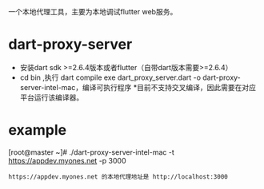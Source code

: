 一个本地代理工具，主要为本地调试flutter web服务。

# dart-proxy-server

* 安装dart sdk >=2.6.4版本或者flutter（自带dart版本需要>=2.6.4）
* cd bin ,执行 dart compile exe dart_proxy_server.dart -o dart-proxy-server-intel-mac，编译可执行程序
  *目前不支持交叉编译，因此需要在对应平台运行该编译器。

# example

[root@master ~]# ./dart-proxy-server-intel-mac -t https://appdev.myones.net -p 3000

```
https://appdev.myones.net 的本地代理地址是 http://localhost:3000
 
